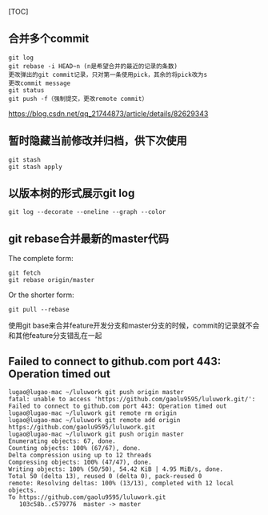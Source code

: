 [TOC]

## 合并多个commit

```shell
git log
git rebase -i HEAD~n (n是希望合并的最近的记录的条数)
更改弹出的git commit记录，只对第一条使用pick，其余的将pick改为s
更改commit message
git status
git push -f（强制提交，更改remote commit）
```

https://blog.csdn.net/qq_21744873/article/details/82629343



## 暂时隐藏当前修改并归档，供下次使用

```shell
git stash
git stash apply
```



## 以版本树的形式展示git log

```
git log --decorate --oneline --graph --color
```



## git rebase合并最新的master代码

The complete form:

```
git fetch
git rebase origin/master
```

Or the shorter form:

```
git pull --rebase
```

使用git base来合并feature开发分支和master分支的时候，commit的记录就不会和其他feature分支错乱在一起



## Failed to connect to github.com port 443: Operation timed out

```shell
lugao@lugao-mac ~/luluwork git push origin master
fatal: unable to access 'https://github.com/gaolu9595/luluwork.git/': Failed to connect to github.com port 443: Operation timed out
lugao@lugao-mac ~/luluwork git remote rm origin
lugao@lugao-mac ~/luluwork git remote add origin https://github.com/gaolu9595/luluwork.git
lugao@lugao-mac ~/luluwork git push origin master
Enumerating objects: 67, done.
Counting objects: 100% (67/67), done.
Delta compression using up to 12 threads
Compressing objects: 100% (47/47), done.
Writing objects: 100% (50/50), 54.42 KiB | 4.95 MiB/s, done.
Total 50 (delta 13), reused 0 (delta 0), pack-reused 0
remote: Resolving deltas: 100% (13/13), completed with 12 local objects.
To https://github.com/gaolu9595/luluwork.git
   103c58b..c579776  master -> master
```

